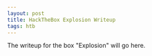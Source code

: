 ```yaml
---
layout: post
title: HackTheBox Explosion Writeup 
tags: htb
---
```


The writeup for the box "Explosion" will go here. 
